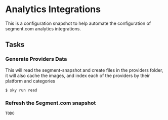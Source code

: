 # Analytics Integrations

This is a configuration snapshot to help automate the configuration of segment.com analytics integrations.

## Tasks

### Generate Providers Data

This will read the segment-snapshot and create files in the providers folder, it will also cache the images, and
index each of the providers by their platform and categories

```shell
$ sky run read
```

### Refresh the Segment.com snapshot

`TODO`
